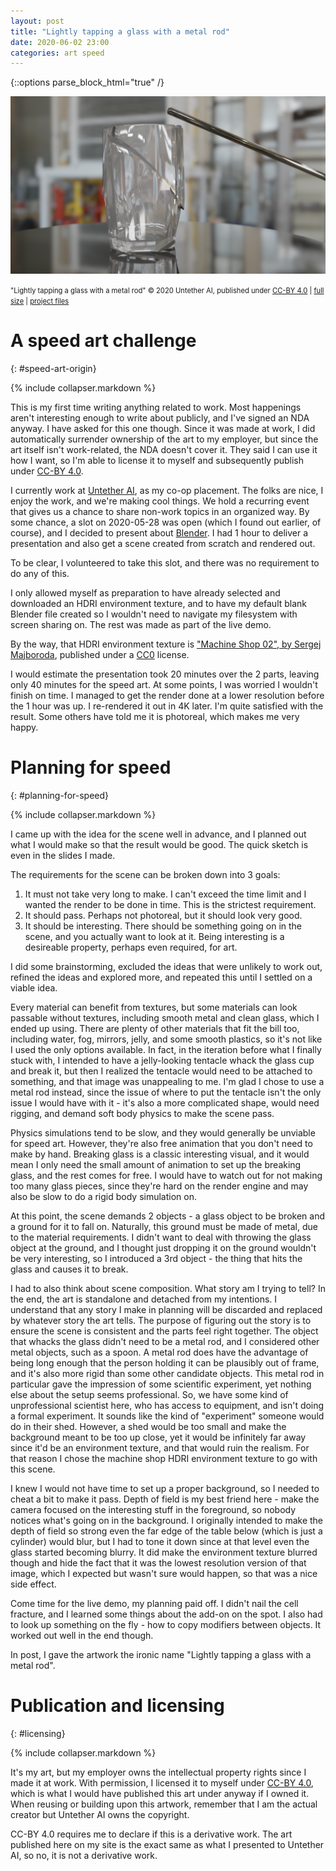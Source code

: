 ```yaml
---
layout: post
title: "Lightly tapping a glass with a metal rod"
date: 2020-06-02 23:00
categories: art speed
---
```


{::options parse_block_html="true" /}

![A glass cup on a metal table in a machine shop, with a metal rod slightly above the cup. The glass cup has been broken into several fragments, and it is just starting to fall apart.](/assets/tapping-glass/render-small.png)

<span style="font-size:80%;">"Lightly tapping a glass with a metal rod" © 2020 Untether AI, published under [CC-BY 4.0](https://creativecommons.org/licenses/by/4.0/) | [full size](/assets/tapping-glass/render-4k.png) | [project files](/assets/tapping-glass/tapping-glass-project.zip)</span>

# A speed art challenge
{: #speed-art-origin}

{% include collapser.markdown %}

<div>

This is my first time writing anything related to work.
Most happenings aren't interesting enough to write about publicly, and I've signed an NDA anyway.
I have asked for this one though.
Since it was made at work, I did automatically surrender ownership of the art to my employer, but since the art itself isn't work-related, the NDA doesn't cover it.
They said I can use it how I want, so I'm able to license it to myself and subsequently publish under [CC-BY 4.0](https://creativecommons.org/licenses/by/4.0/).

I currently work at [Untether AI](https://untether.ai), as my co-op placement.
The folks are nice, I enjoy the work, and we're making cool things.
We hold a recurring event that gives us a chance to share non-work topics in an organized way.
By some chance, a slot on 2020-05-28 was open (which I found out earlier, of course), and I decided to present about [Blender](https://blender.org).
I had 1 hour to deliver a presentation and also get a scene created from scratch and rendered out.

To be clear, I volunteered to take this slot, and there was no requirement to do any of this.

I only allowed myself as preparation to have already selected and downloaded an HDRI environment texture,
and to have my default blank Blender file created so I wouldn't need to navigate my filesystem with screen sharing on.
The rest was made as part of the live demo.

By the way, that HDRI environment texture is ["Machine Shop 02", by Sergej Majboroda](https://hdrihaven.com/hdri/?c=indoor&h=machine_shop_02), published under a [CC0](https://creativecommons.org/publicdomain/zero/1.0/) license.

I would estimate the presentation took 20 minutes over the 2 parts, leaving only 40 minutes for the speed art.
At some points, I was worried I wouldn't finish on time.
I managed to get the render done at a lower resolution before the 1 hour was up.
I re-rendered it out in 4K later.
I'm quite satisfied with the result.
Some others have told me it is photoreal, which makes me very happy.

</div>

# Planning for speed
{: #planning-for-speed}

{% include collapser.markdown %}

<div>

I came up with the idea for the scene well in advance, and I planned out what I would make so that the result would be good.
The quick sketch is even in the slides I made.

The requirements for the scene can be broken down into 3 goals:

1. It must not take very long to make. I can't exceed the time limit and I wanted the render to be done in time. This is the strictest requirement.
2. It should pass. Perhaps not photoreal, but it should look very good.
3. It should be interesting. There should be something going on in the scene, and you actually want to look at it. Being interesting is a desireable property, perhaps even required, for art.

I did some brainstorming, excluded the ideas that were unlikely to work out, refined the ideas and explored more, and repeated this until I settled on a viable idea.

Every material can benefit from textures, but some materials can look passable without textures, including smooth metal and clean glass, which I ended up using.
There are plenty of other materials that fit the bill too, including water, fog, mirrors, jelly, and some smooth plastics, so it's not like I used the only options available.
In fact, in the iteration before what I finally stuck with, I intended to have a jelly-looking tentacle whack the glass cup and break it,
but then I realized the tentacle would need to be attached to something, and that image was unappealing to me.
I'm glad I chose to use a metal rod instead, since the issue of where to put the tentacle isn't the only issue I would have with it -
it's also a more complicated shape, would need rigging, and demand soft body physics to make the scene pass.

Physics simulations tend to be slow, and they would generally be unviable for speed art.
However, they're also free animation that you don't need to make by hand.
Breaking glass is a classic interesting visual, and it would mean I only need the small amount of animation to set up the breaking glass, and the rest comes for free.
I would have to watch out for not making too many glass pieces, since they're hard on the render engine and may also be slow to do a rigid body simulation on.

At this point, the scene demands 2 objects - a glass object to be broken and a ground for it to fall on.
Naturally, this ground must be made of metal, due to the material requirements.
I didn't want to deal with throwing the glass object at the ground, and I thought just dropping it on the ground wouldn't be very interesting, so I introduced a 3rd object - the thing that hits the glass and causes it to break.

I had to also think about scene composition.
What story am I trying to tell?
In the end, the art is standalone and detached from my intentions.
I understand that any story I make in planning will be discarded and replaced by whatever story the art tells.
The purpose of figuring out the story is to ensure the scene is consistent and the parts feel right together.
The object that whacks the glass didn't need to be a metal rod, and I considered other metal objects, such as a spoon.
A metal rod does have the advantage of being long enough that the person holding it can be plausibly out of frame, and it's also more rigid than some other candidate objects.
This metal rod in particular gave the impression of some scientific experiment, yet nothing else about the setup seems professional.
So, we have some kind of unprofessional scientist here, who has access to equipment, and isn't doing a formal experiment.
It sounds like the kind of "experiment" someone would do in their shed.
However, a shed would be too small and make the background meant to be too up close, yet it would be infinitely far away since it'd be an environment texture, and that would ruin the realism.
For that reason I chose the machine shop HDRI environment texture to go with this scene.

I knew I would not have time to set up a proper background, so I needed to cheat a bit to make it pass.
Depth of field is my best friend here - make the camera focused on the interesting stuff in the foreground, so nobody notices what's going on in the background.
I originally intended to make the depth of field so strong even the far edge of the table below (which is just a cylinder) would blur,
but I had to tone it down since at that level even the glass started becoming blurry.
It did make the environment texture blurred though and hide the fact that it was the lowest resolution version of that image,
which I expected but wasn't sure would happen, so that was a nice side effect.

Come time for the live demo, my planning paid off.
I didn't nail the cell fracture, and I learned some things about the add-on on the spot.
I also had to look up something on the fly - how to copy modifiers between objects.
It worked out well in the end though.

In post, I gave the artwork the ironic name "Lightly tapping a glass with a metal rod".

</div>

# Publication and licensing
{: #licensing}

{% include collapser.markdown %}

<div>

It's my art, but my employer owns the intellectual property rights since I made it at work.
With permission, I licensed it to myself under [CC-BY 4.0](https://creativecommons.org/licenses/by/4.0/), which is what I would have published this art under anyway if I owned it.
When reusing or building upon this artwork, remember that I am the actual creator but Untether AI owns the copyright.

CC-BY 4.0 requires me to declare if this is a derivative work.
The art published here on my site is the exact same as what I presented to Untether AI, so no, it is not a derivative work.

</div>